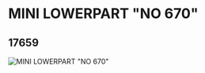 # MINI LOWERPART "NO 670"
## 17659
![MINI LOWERPART "NO 670"](https://lc-www-live-s.legocdn.com/media/bricks/5/2/6074862.jpg)